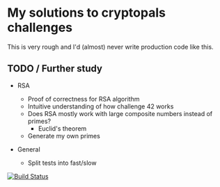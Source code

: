 # My solutions to cryptopals challenges

This is very rough and I'd (almost) never write production code like this.

## TODO / Further study

- RSA
  - Proof of correctness for RSA algorithm
  - Intuitive understanding of how challenge 42 works
  - Does RSA mostly work with large composite numbers instead of primes?
    - Euclid's theorem
  - Generate my own primes

- General
  - Split tests into fast/slow

[![Build Status](https://travis-ci.org/cacktopus/cryptopals.svg?branch=master)](https://travis-ci.org/cacktopus/cryptopals)